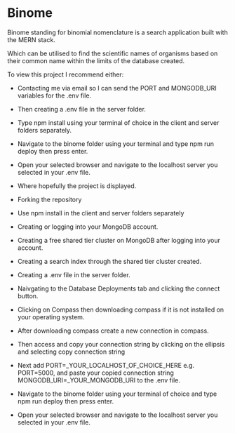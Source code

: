 # Binome

Binome standing for binomial nomenclature is a search application built with the MERN stack.

Which can be utilised to find the scientific names of organisms based on their common name within the limits of the database created.


To view this project I recommend either:
- Contacting me via email so I can send the PORT and MONGODB_URI variables for the .env file.
- Then creating a .env file in the server folder.
- Type npm install using your terminal of choice in the client and server folders separately.
- Navigate to the binome folder using your terminal and type npm run deploy then press enter.
- Open your selected browser and navigate to the localhost server you selected in your .env file.
- Where hopefully the project is displayed.
  
- Forking the repository
- Use npm install in the client and server folders separately
- Creating or logging into your MongoDB account.
- Creating a free shared tier cluster on MongoDB after logging into your account.
- Creating a search index through the shared tier cluster created.
- Creating a .env file in the server folder.
- Naivgating to the Database Deployments tab and clicking the connect button.
- Clicking on Compass then downloading compass if it is not installed on your operating system.
- After downloading compass create a new connection in compass.
- Then access and copy your connection string by clicking on the ellipsis and selecting copy connection string
- Next add PORT=_YOUR_LOCALHOST_OF_CHOICE_HERE e.g. PORT=5000, and paste your copied connection string MONGODB_URI=_YOUR_MONGODB_URI to the .env file.
- Navigate to the binome folder using your terminal of choice and type npm run deploy then press enter.
- Open your selected browser and navigate to the localhost server you selected in your .env file.
